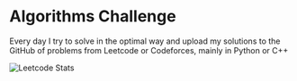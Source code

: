 # Algorithms Challenge
Every day I try to solve in the optimal way and upload my solutions to the GitHub of problems from Leetcode or Codeforces, mainly in Python or C++

![Leetcode Stats](https://leetcard.jacoblin.cool/viktor-01?ext=contest)
